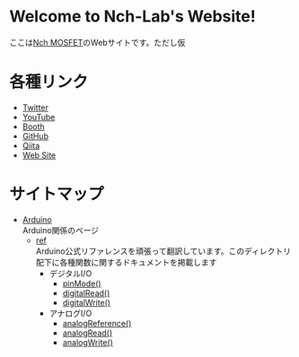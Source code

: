 # Welcome to Nch-Lab's Website!

ここは[Nch MOSFET](https://twitter.com/Nch_MOSFET)のWebサイトです。ただし仮

# 各種リンク

- [Twitter](https://twitter.com/Nch_MOSFET)
- [YouTube](https://www.youtube.com/channel/UCHh3sU1-ILivTzyj8Z14X7w)
- [Booth](https://nch-mosfet.booth.pm/)
- [GitHub](https://github.com/Nch-MOSFET)
- [Qiita](https://qiita.com/Nch_MOSFET)
- [Web Site](http://pages.nchlab.net)

# サイトマップ

- [Arduino](./Arduino)  
Arduino関係のページ
  - [ref](./Arduino/ref)  
  Arduino公式リファレンスを頑張って翻訳しています。このディレクトリ配下に各種関数に関するドキュメントを掲載します
    - デジタルI/O
      - [pinMode()](./Arduino/ref/digital-io/pinMode/)
      - [digitalRead()](./Arduino/ref/digital-io/digitalRead/)
      - [digitalWrite()](./Arduino/ref/digital-io/digitalWrite/)
    - アナログI/O
      - [analogReference()](./Arduino/ref/analog-io/analogReference/)
      - [analogRead()](./Arduino/ref/analog-io/analogRead/)
      - [analogWrite()](./Arduino/ref/analog-io/analogWrite/)
    
